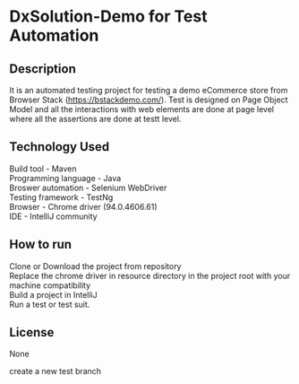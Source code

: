 # DxSolution-Demo for Test Automation

## Description 
  It is an automated testing project for testing a demo eCommerce store from Browser Stack (https://bstackdemo.com/). Test is designed on Page Object Model and all the interactions with web elements are done at page level where all the assertions are done at testt level. 

## Technology Used
  Build tool - Maven<br/>
  Programming language - Java<br/>
  Broswer automation - Selenium WebDriver<br/> 
  Testing framework  - TestNg<br/>
  Browser - Chrome driver (94.0.4606.61)<br/>
  IDE - IntelliJ community
  
## How to run
  Clone or Download the project from repository <br/>
  Replace the chrome driver in resource directory in the project root with your machine compatibility <br>
  Build a project in IntelliJ <br>
  Run a test or test suit.
   
## License
  None

create a new test branch
